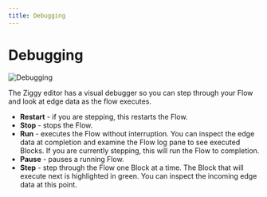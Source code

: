 ```yaml
---
title: Debugging
---
```


# Debugging

![Debugging](debugging-nw-to-hs.png)

The Ziggy editor has a visual debugger so you can step through your Flow and look at edge data as the flow executes.

- **Restart** - if you are stepping, this restarts the Flow.
- **Stop** - stops the Flow.
- **Run** - executes the Flow without interruption. You can inspect the edge data at completion and examine the Flow log pane to see executed Blocks. If you are currently stepping, this will run the Flow to completion.
- **Pause** - pauses a running Flow.
- **Step** - step through the Flow one Block at a time. The Block that will execute next is highlighted in green. You can inspect the incoming edge data at this point.

